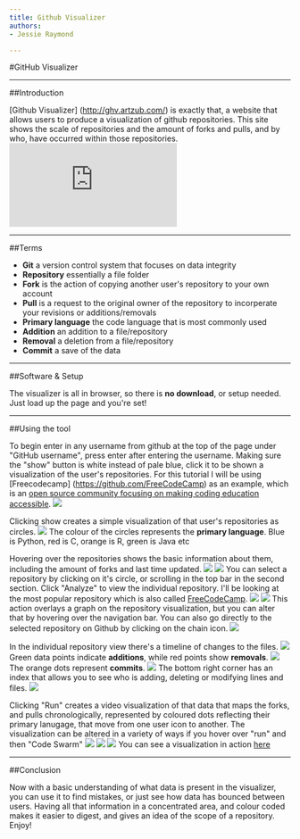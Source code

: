 ```yaml
---
title: Github Visualizer
authors:
- Jessie Raymond

---
```

#GitHub Visualizer
***
##Introduction

[Github Visualizer] (http://ghv.artzub.com/) is exactly that, a website that allows users to produce a visualization of github repositories. This site shows the scale of repositories and the amount of forks and pulls, and by who, have occurred within those repositories.
![](http://s17.photobucket.com/user/Dragon_Tamer13/media/1.jpg.html)
***
##Terms

- **Git** a version control system that focuses on data integrity 
- **Repository** essentially a file folder
- **Fork** is the action of copying another user's repository to your own account
- **Pull** is a request to the original owner of the repository to incorperate your revisions or additions/removals
- **Primary language** the code language that is most commonly used
- **Addition** an addition to a file/repository
- **Removal** a deletion from a file/repository
- **Commit** a save of the data

***
##Software & Setup

The visualizer is all in browser, so there is **no download**, or setup needed. Just load up the page and you're set!
***

##Using the tool

To begin enter in any username from github at the top of the page under "GitHub username", press enter after entering the username. Making sure the "show" button is white instead of pale blue, click it to be shown a visualization of the user's repositories. For this tutorial I will be using [Freecodecamp] (https://github.com/FreeCodeCamp) as an example, which is an [open source community focusing on making coding education accessible](http://www.freecodecamp.com/). 
![](http://i17.photobucket.com/albums/b99/Dragon_Tamer13/2.jpg)

Clicking show creates a simple visualization of that user's repositories as circles. 
![](http://i17.photobucket.com/albums/b99/Dragon_Tamer13/3.jpg)
The colour of the circles represents the **primary language**. Blue is Python, red is C, orange is R, green is Java etc

Hovering over the repositories shows the basic information about them, including the amount of forks and last time updated. 
![](http://i17.photobucket.com/albums/b99/Dragon_Tamer13/5.png)
![](http://i17.photobucket.com/albums/b99/Dragon_Tamer13/5.png)
You can select a repository by clicking on it's circle, or scrolling in the top bar in the second section. Click "Analyze" to view the individual repository. I'll be looking at the most popular repository which is also called [FreeCodeCamp](https://github.com/FreeCodeCamp/FreeCodeCamp).
![](http://i17.photobucket.com/albums/b99/Dragon_Tamer13/6.png)
![](http://i17.photobucket.com/albums/b99/Dragon_Tamer13/7.png)
This action overlays a graph on the repository visualization, but you can alter that by hovering over the navigation bar. 
You can also go directly to the selected repository on Github by clicking on the chain icon.
![](http://i17.photobucket.com/albums/b99/Dragon_Tamer13/8.png)

In the individual repository view there's a timeline of changes to the files. 
![](http://i17.photobucket.com/albums/b99/Dragon_Tamer13/9.jpg)
Green data points indicate **additions**, while red points show **removals**. 
![](http://i17.photobucket.com/albums/b99/Dragon_Tamer13/10.png)
The orange dots represent **commits**. 
![](http://i17.photobucket.com/albums/b99/Dragon_Tamer13/11.png)
The bottom right corner has an index that allows you to see who is adding, deleting or modifying lines and files.
![](http://i17.photobucket.com/albums/b99/Dragon_Tamer13/12.jpg)

Clicking "Run" creates a video visualization of that data that maps the forks, and pulls chronologically, represented by coloured dots reflecting their primary lanugage, that move from one user icon to another.
The visualization can be altered in a variety of ways if you hover over "run" and then "Code Swarm"
![](http://i17.photobucket.com/albums/b99/Dragon_Tamer13/13.png)
![](http://i17.photobucket.com/albums/b99/Dragon_Tamer13/14.png)
![](http://i17.photobucket.com/albums/b99/Dragon_Tamer13/15.png)
You can see a visualization in action [here](https://www.youtube.com/watch?v=9PFmqaptheo) 
***
##Conclusion

Now with a basic understanding of what data is present in the visualizer, you can use it to find mistakes, or just see how data has bounced between users. 
Having all that information in a concentrated area, and colour coded makes it easier to digest, and gives an idea of the scope of a repository. 
Enjoy!

